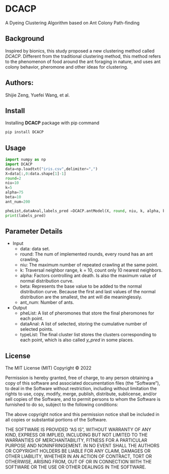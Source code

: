 # DCACP

A Dyeing Clustering Algorithm based on Ant Colony Path-finding

## Background

Inspired by bionics, this study proposed a new clustering method called *DCACP*. Different from the traditional clustering method, this method refers to the phenomenon of food around the ant foraging in nature, and uses ant colony behavior, pheromone and other ideas for clustering. 

## Authors:
Shijie Zeng, Yuefei Wang, et al.

## Install

Installing **DCACP** package with pip command

```sh
pip install DCACP
```

## Usage

```python
import numpy as np
import DCACP
data=np.loadtxt("iris.csv",delimiter=",")
X=data[:,0:data.shape[1]-1]
round=2
niu=10
k=5
alpha=75
beta=10
ant_num=200

pheList,dataAnal,labels_pred =DCACP.antModel(X, round, niu, k, alpha, beta, ant_num)  # (data,round,niu,k,alpha,beta)
print(labels_pred)
```

## Parameter Details

- Input
  - data: data set.
  - round: The num of implemented rounds, every round has an ant crawling.
  - niu: The maximum number of repeated crawling at the same point.
  - k: Traversal neighbor range, k = 10, count only 10 nearest neighbors.
  - alpha: Factors controlling ant death. Is also the maximum value of normal distribution curve.
  - beta: Represents the base value to be added to the normal distribution curve. Because the first and last values of the normal distribution are the smallest, the ant will die meaninglessly.
  - ant_num: Number of ants.
- Output
  - pheList: A list of pheromones that store the final pheromones for each point.
  - dataAnal: A list of selected, storing the cumulative number of selected points.
  - typeList: The final cluster list stores the clusters corresponding to each point, which is also called *y_pred*  in some places.


## License

The MIT License (MIT)
Copyright © 2022 <copyright holders>

Permission is hereby granted, free of charge, to any person obtaining a copy of this software and associated documentation files (the “Software”), to deal in the Software without restriction, including without limitation the rights to use, copy, modify, merge, publish, distribute, sublicense, and/or sell copies of the Software, and to permit persons to whom the Software is furnished to do so, subject to the following conditions:

The above copyright notice and this permission notice shall be included in all copies or substantial portions of the Software.

THE SOFTWARE IS PROVIDED “AS IS”, WITHOUT WARRANTY OF ANY KIND, EXPRESS OR IMPLIED, INCLUDING BUT NOT LIMITED TO THE WARRANTIES OF MERCHANTABILITY, FITNESS FOR A PARTICULAR PURPOSE AND NONINFRINGEMENT. IN NO EVENT SHALL THE AUTHORS OR COPYRIGHT HOLDERS BE LIABLE FOR ANY CLAIM, DAMAGES OR OTHER LIABILITY, WHETHER IN AN ACTION OF CONTRACT, TORT OR OTHERWISE, ARISING FROM, OUT OF OR IN CONNECTION WITH THE SOFTWARE OR THE USE OR OTHER DEALINGS IN THE SOFTWARE.
